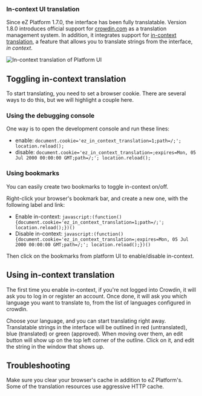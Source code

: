 ### In-context UI translation

Since eZ Platform 1.7.0, the interface has been fully translatable. Version 1.8.0 introduces
official support for [crowdin.com](crowdin.com) as a translation management system. In
addition, it integrates support for [in-context translation](in-context), a feature that
allows you to translate strings from the interface, _in context_.

![In-context translation of Platform UI](https://cloud.githubusercontent.com/assets/235928/21649816/44fc2ea0-d2a3-11e6-8c0e-1b5493ea47e9.png)

## Toggling in-context translation
To start translating, you need to set a browser cookie. There are several ways to do this,
but we will highlight a couple here.

### Using the debugging console

One way is to open the development console and run these lines:
- enable: `document.cookie='ez_in_context_translation=1;path=/;'; location.reload();`
- disable: `document.cookie='ez_in_context_translation=;expires=Mon, 05 Jul 2000 00:00:00 GMT;path=/;'; location.reload();`

### Using bookmarks
You can easily create two bookmarks to toggle in-context on/off.

Right-click your browser's bookmark bar, and create a new one, with the following label and link: 
- Enable in-context: `javascript:(function() {document.cookie='ez_in_context_translation=1;path=/;'; location.reload();})()`
- Disable in-context: `javascript:(function() {document.cookie='ez_in_context_translation=;expires=Mon, 05 Jul 2000 00:00:00 GMT;path=/;'; location.reload();})()`

Then click on the bookmarks from platform UI to enable/disable in-context.

## Using in-context translation
The first time you enable in-context, if you're not logged into Crowdin, it will ask you
to log in or register an account. Once done, it will ask you which language you want to
translate to, from the list of languages configured in crowdin.

Choose your language, and you can start translating right away. Translatable strings in the
interface will be outlined in red (untranslated), blue (translated) or green (approved).
When moving over them, an edit button will show up on the top left corner of the outline.
Click on it, and edit the string in the window that shows up.

## Troubleshooting

Make sure you clear your browser's cache in addition to eZ Platform's. Some of the translation resources
use aggressive HTTP cache.

[crowdin.com]: https://crowdin.com
[in-context]: https://support.crowdin.com/in-context-localization/


